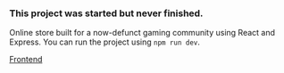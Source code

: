 ### This project was started but never finished. 
Online store built for a now-defunct gaming community using React and Express. You can run the project using `npm run dev`.

[Frontend](https://github.com/RGNGS/shop-frontend)

